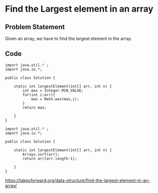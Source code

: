 # Find the Largest element in an array


## Problem Statement
Given an array, we have to find the largest element in the array.
## Code
```
import java.util.* ;
import java.io.*; 

public class Solution {

    static int largestElement(int[] arr, int n) {
        int max = Integer.MIN_VALUE;
        for(int i:arr){
            max = Math.max(max,i);
        }
        return max;

    }
}
```

```
import java.util.* ;
import java.io.*; 

public class Solution {

    static int largestElement(int[] arr, int n) {
        Arrays.sort(arr);
        return arr[arr.length-1];

    }
}
```


https://takeuforward.org/data-structure/find-the-largest-element-in-an-array/